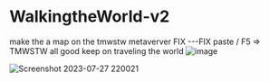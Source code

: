 # WalkingtheWorld-v2
make the a map on the tmwstw metaverver 
FIX ---FIX paste / F5 => TMWSTW all good keep on traveling the world 
![image](https://github.com/katzworld/WalkingtheWorld-v2/assets/3157472/66ca3ef6-7ce8-470c-8753-790dfa45d83c)

![Screenshot 2023-07-27 220021](https://github.com/katzworld/WalkingtheWorld-v2/assets/3157472/e3102597-65cc-4c11-b660-169dea49b1fb)
